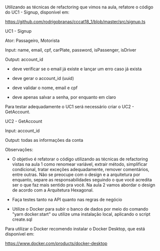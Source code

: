 Utilizando as técnicas de refactoring que vimos na aula, refatore o código do UC1 - Signup, disponível em:



https://github.com/rodrigobranas/cccat18_1/blob/master/src/signup.ts



UC1 - Signup

Ator: Passageiro, Motorista

Input: name, email, cpf, carPlate, password, isPassenger, isDriver

Output: account_id



* deve verificar se o email já existe e lançar um erro caso já exista

* deve gerar o account_id (uuid)

* deve validar o nome, email e cpf

* deve apenas salvar a senha, por enquanto em claro



Para testar adequadamente o UC1 será necessário criar o UC2 - GetAccount.



UC2 - GetAccount

Input: account_id

Output: todas as informações da conta



Observações:



* O objetivo é refatorar o código utilizando as técnicas de refactoring vistas na aula 1 como renomear variável, extrair método, simplificar condicional, tratar exceções adequadamente, remover comentários, entre outras. Não se preocupe com o design e a arquitetura por enquanto, separe as responsabilidades seguindo o que você acredita ser o que faz mais sentido pra você. Na aula 2 vamos abordar o design de acordo com a Arquitetura Hexagonal.

* Faça testes tanto na API quanto nas regras de negócio

* Utilize o Docker para subir o banco de dados por meio do comando "yarn docker:start" ou utilize uma instalação local, aplicando o script create.sql



Para utilizar o Docker recomendo instalar o Docker Desktop, que está disponível em:



https://www.docker.com/products/docker-desktop